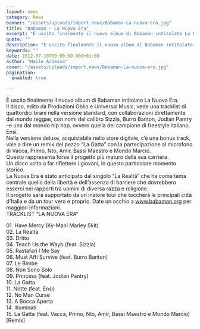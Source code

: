 ```yaml
---
layout: news
category: News
banner: "/assets/uploads/import.news/Babaman-La-nuova-era.jpg"
title: "Babaman – La Nuova Era"
excerpt: "È uscito finalmente il nuovo album di Babaman intitolato La Nuova Era. Il disco, edito da Produzioni Oblio e Universal Music, vede una tracklist di quattordici brani nella versione standard, con collaborazioni direttamente dal mondo reggae, con nomi del calibro Sizzla, Burro Banton, Jodian Pantry –e una dal mondo hip hop, ovvero quella del campione [&hellip"
quote: ""
description: "È uscito finalmente il nuovo album di Babaman intitolato La Nuova Era. Il disco, edito da Produzioni Oblio e Universal Music, vede una tracklist di quattordici brani nella versione standard, con collaborazioni direttamente dal mondo reggae, con nomi del calibro Sizzla, Burro Banton, Jodian Pantry –e una dal mondo hip hop, ovvero quella del campione [&hellip"
keywords: ""
date: 2012-07-10T00:00:00.000+01:00
author: "Haile Anbessa"
cover: "/assets/uploads/import.news/Babaman-La-nuova-era.jpg"
pagination:
  enabled: true

---
```


È uscito finalmente il nuovo album di Babaman intitolato La Nuova Era.  
Il disco, edito da Produzioni Oblio e Universal Music, vede una tracklist di quattordici brani nella versione standard, con collaborazioni direttamente dal mondo reggae, con nomi del calibro Sizzla, Burro Banton, Jodian Pantry –e una dal mondo hip hop, ovvero quella del campione di freestyle italiano, Ensi.  
Nella versione deluxe, acquistabile nello store digitale, c’è una bonus track, vale a dire un remix del pezzo “La Gatta” con la partecipazione al microfono di Vacca, Primo, Nto, Amir, Bassi Maestro e Mondo Marcio.  
Questo rappresenta forse il progetto più maturo della sua carriera.  
Un disco volto a far riflettere i giovani, in questo particolare momento storico.  
La Nuova Era è stato anticipato dal singolo “La Realtà” che ha come tema centrale quello della libertà e dell’assenza di barriere che dovrebbero esserci nei rapporti tra uomini di diversa razza e religione.  
Il progetto sarà supportato da un instore tour che toccherà le principali città d’Italia e da un tour vero e proprio. Date un occhio a www.babaman.org per maggiori informazioni.  
TRACKLIST “LA NUOVA ERA”

01\. Have Mercy (Ky-Mani Marley Skit)  
02\. La Realtà  
03\. Dritto  
04\. Teach Us the Wayb (feat. Sizzla)  
05\. Rastafari I Me Say  
06\. Must Affi Survive (feat. Burro Banton)  
07\. Le Bimbe  
08\. Non Sono Solo  
09\. Princess (feat. Jodian Pantry)  
10\. La Gatta  
11\. Notte (feat. Ensi)  
12\. No Man Curse  
13\. A Bocca Aperta  
14\. Illuminati  
15\. La Gatta (feat. Vacca, Primo, Nto, Amir, Bassi Maestro e Mondo Marcio) \[Remix\]